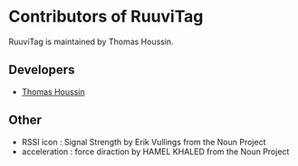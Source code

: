 Contributors of RuuviTag 
===========================
RuuviTag is maintained by Thomas Houssin.

Developers
----------
* [Thomas Houssin](https://github.com/ThomasHoussin)

Other
----------
* RSSI icon : Signal Strength by Erik Vullings from the Noun Project
* acceleration : force diraction by HAMEL KHALED from the Noun Project